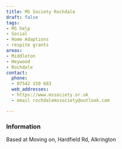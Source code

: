 ```yaml
---
title: MS Society Rochdale
draft: false
tags:
- MS help
- Social
- Home Adaptions
- respite grants
areas:
- Middleton
- Heywood
- Rochdale
contact:
  phone:
  - 07542 150 683
  web_addresses:
  - https://www.mssociety.or.uk
  - email rochdalemssociety@outlook.com

---
```


### Information

Based at Moving on, Hardfield Rd, Alkrington
